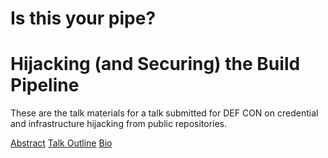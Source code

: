 Is this your pipe?
==================

# Hijacking (and Securing) the Build Pipeline

These are the talk materials for a talk submitted for DEF CON on credential and infrastructure hijacking from public repositories.

[Abstract](cfp-form.md#Abstract)
[Talk Outline](talk-outline.md)
[Bio](cfp-form.md#Speaker-Bio)
